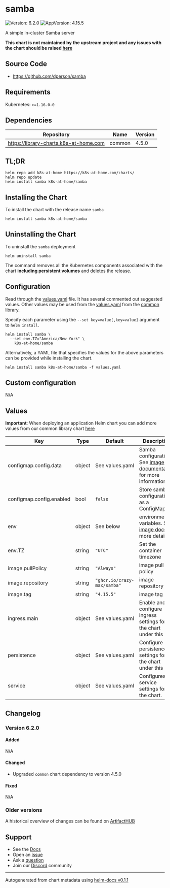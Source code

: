 # samba

![Version: 6.2.0](https://img.shields.io/badge/Version-6.2.0-informational?style=flat-square) ![AppVersion: 4.15.5](https://img.shields.io/badge/AppVersion-4.15.5-informational?style=flat-square)

A simple in-cluster Samba server

**This chart is not maintained by the upstream project and any issues with the chart should be raised [here](https://github.com/k8s-at-home/charts/issues/new/choose)**

## Source Code

* <https://github.com/dperson/samba>

## Requirements

Kubernetes: `>=1.16.0-0`

## Dependencies

| Repository | Name | Version |
|------------|------|---------|
| https://library-charts.k8s-at-home.com | common | 4.5.0 |

## TL;DR

```console
helm repo add k8s-at-home https://k8s-at-home.com/charts/
helm repo update
helm install samba k8s-at-home/samba
```

## Installing the Chart

To install the chart with the release name `samba`

```console
helm install samba k8s-at-home/samba
```

## Uninstalling the Chart

To uninstall the `samba` deployment

```console
helm uninstall samba
```

The command removes all the Kubernetes components associated with the chart **including persistent volumes** and deletes the release.

## Configuration

Read through the [values.yaml](./values.yaml) file. It has several commented out suggested values.
Other values may be used from the [values.yaml](https://github.com/k8s-at-home/library-charts/tree/main/charts/stable/common/values.yaml) from the [common library](https://github.com/k8s-at-home/library-charts/tree/main/charts/stable/common).

Specify each parameter using the `--set key=value[,key=value]` argument to `helm install`.

```console
helm install samba \
  --set env.TZ="America/New York" \
    k8s-at-home/samba
```

Alternatively, a YAML file that specifies the values for the above parameters can be provided while installing the chart.

```console
helm install samba k8s-at-home/samba -f values.yaml
```

## Custom configuration

N/A

## Values

**Important**: When deploying an application Helm chart you can add more values from our common library chart [here](https://github.com/k8s-at-home/library-charts/tree/main/charts/stable/common)

| Key | Type | Default | Description |
|-----|------|---------|-------------|
| configmap.config.data | object | See values.yaml | Samba configuration. See [image documentation](https://github.com/crazy-max/docker-samba#configuration) for more information. |
| configmap.config.enabled | bool | `false` | Store samba configuration as a ConfigMap |
| env | object | See below | environment variables. See [image docs](https://github.com/crazy-max/docker-samba#environment-variables) for more details. |
| env.TZ | string | `"UTC"` | Set the container timezone |
| image.pullPolicy | string | `"Always"` | image pull policy |
| image.repository | string | `"ghcr.io/crazy-max/samba"` | image repository |
| image.tag | string | `"4.15.5"` | image tag |
| ingress.main | object | See values.yaml | Enable and configure ingress settings for the chart under this key. |
| persistence | object | See values.yaml | Configure persistence settings for the chart under this key. |
| service | object | See values.yaml | Configures service settings for the chart. |

## Changelog

### Version 6.2.0

#### Added

N/A

#### Changed

* Upgraded `common` chart dependency to version 4.5.0

#### Fixed

N/A

### Older versions

A historical overview of changes can be found on [ArtifactHUB](https://artifacthub.io/packages/helm/k8s-at-home/samba?modal=changelog)

## Support

- See the [Docs](https://docs.k8s-at-home.com/our-helm-charts/getting-started/)
- Open an [issue](https://github.com/k8s-at-home/charts/issues/new/choose)
- Ask a [question](https://github.com/k8s-at-home/organization/discussions)
- Join our [Discord](https://discord.gg/sTMX7Vh) community

----------------------------------------------
Autogenerated from chart metadata using [helm-docs v0.1.1](https://github.com/k8s-at-home/helm-docs/releases/v0.1.1)
